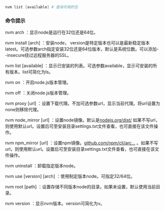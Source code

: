```powershell
nvm list [available] # 查询可用的包
```

### 命令提示

nvm arch ：显示node是运行在32位还是64位。

nvm install  [arch] ：安装node， version是特定版本也可以是最新稳定版本latest。可选参数arch指定安装32位还是64位版本，默认是系统位数。可以添加--insecure绕过远程服务器的SSL。

nvm list [available] ：显示已安装的列表。可选参数available，显示可安装的所有版本。list可简化为ls。

nvm on ：开启node.js版本管理。

nvm off ：关闭node.js版本管理。

nvm proxy [url] ：设置下载代理。不加可选参数url，显示当前代理。将url设置为none则移除代理。

nvm node_mirror [url] ：设置node镜像。默认是[nodejs.org/dist/](https://link.juejin.cn?target=https%3A%2F%2Fnodejs.org%2Fdist%2F) 如果不写url，则使用默认url。设置后可至安装目录settings.txt文件查看，也可直接在该文件操作。

nvm npm_mirror [url] ：设置npm镜像。[github.com/npm/cli/arc…](https://link.juejin.cn?target=https%3A%2F%2Fgithub.com%2Fnpm%2Fcli%2Farchive%2F) 。如果不写url，则使用默认url。设置后可至安装目录settings.txt文件查看，也可直接在该文件操作。

nvm uninstall  ：卸载指定版本node。

nvm use [version] [arch] ：使用制定版本node。可指定32/64位。

nvm root [path] ：设置存储不同版本node的目录。如果未设置，默认使用当前目录。

nvm version ：显示nvm版本。version可简化为v。